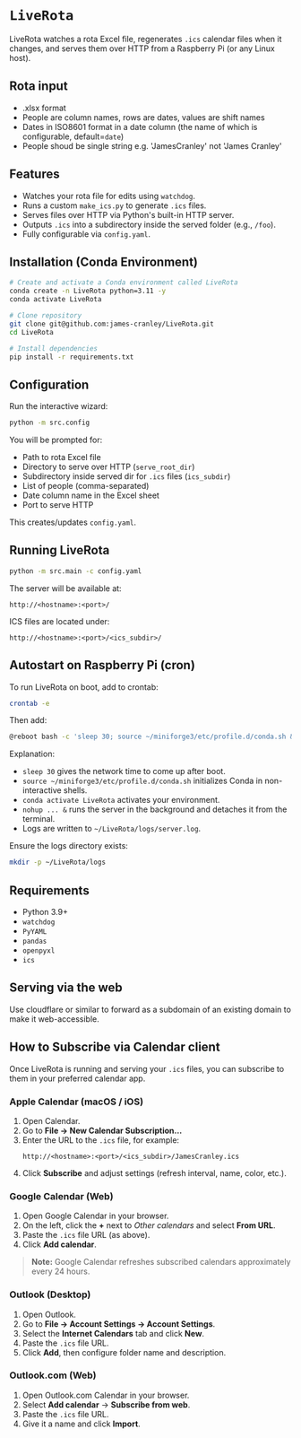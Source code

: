 # `LiveRota`

LiveRota watches a rota Excel file, regenerates `.ics` calendar files when it changes, and serves them over HTTP from a Raspberry Pi (or any Linux host).

## Rota input
- .xlsx format
- People are column names, rows are dates, values are shift names
- Dates in ISO8601 format in a date column (the name of which is configurable, default=`date`)
- People shoud be single string e.g. 'JamesCranley' not 'James Cranley'

## Features
- Watches your rota file for edits using `watchdog`.
- Runs a custom `make_ics.py` to generate `.ics` files.
- Serves files over HTTP via Python's built-in HTTP server.
- Outputs `.ics` into a subdirectory inside the served folder (e.g., `/foo`).
- Fully configurable via `config.yaml`.

## Installation (Conda Environment)
```bash
# Create and activate a Conda environment called LiveRota
conda create -n LiveRota python=3.11 -y
conda activate LiveRota

# Clone repository
git clone git@github.com:james-cranley/LiveRota.git
cd LiveRota

# Install dependencies
pip install -r requirements.txt
```

## Configuration
Run the interactive wizard:
```bash
python -m src.config
```
You will be prompted for:
- Path to rota Excel file
- Directory to serve over HTTP (`serve_root_dir`)
- Subdirectory inside served dir for `.ics` files (`ics_subdir`)
- List of people (comma-separated)
- Date column name in the Excel sheet
- Port to serve HTTP

This creates/updates `config.yaml`.

## Running LiveRota
```bash
python -m src.main -c config.yaml
```

The server will be available at:
```
http://<hostname>:<port>/
```
ICS files are located under:
```
http://<hostname>:<port>/<ics_subdir>/
```

## Autostart on Raspberry Pi (cron)
To run LiveRota on boot, add to crontab:
```bash
crontab -e
```
Then add:
```bash
@reboot bash -c 'sleep 30; source ~/miniforge3/etc/profile.d/conda.sh && conda activate LiveRota && cd ~/LiveRota && nohup python -m src.main -c config.yaml > ~/LiveRota/logs/server.log 2>&1 &'
```
Explanation:
- `sleep 30` gives the network time to come up after boot.
- `source ~/miniforge3/etc/profile.d/conda.sh` initializes Conda in non-interactive shells.
- `conda activate LiveRota` activates your environment.
- `nohup ... &` runs the server in the background and detaches it from the terminal.
- Logs are written to `~/LiveRota/logs/server.log`.

Ensure the logs directory exists:
```bash
mkdir -p ~/LiveRota/logs
```

## Requirements
- Python 3.9+
- `watchdog`
- `PyYAML`
- `pandas`
- `openpyxl`
- `ics`

## Serving via the web
Use cloudflare or similar to forward <port> as a subdomain of an existing domain to make it web-accessible.

## How to Subscribe via Calendar client

Once LiveRota is running and serving your `.ics` files, you can subscribe to them in your preferred calendar app.

### Apple Calendar (macOS / iOS)
1. Open Calendar.
2. Go to **File → New Calendar Subscription...**
3. Enter the URL to the `.ics` file, for example:
   ```
   http://<hostname>:<port>/<ics_subdir>/JamesCranley.ics
   ```
4. Click **Subscribe** and adjust settings (refresh interval, name, color, etc.).

### Google Calendar (Web)
1. Open Google Calendar in your browser.
2. On the left, click the **+** next to *Other calendars* and select **From URL**.
3. Paste the `.ics` file URL (as above).
4. Click **Add calendar**.

> **Note:** Google Calendar refreshes subscribed calendars approximately every 24 hours.

### Outlook (Desktop)
1. Open Outlook.
2. Go to **File → Account Settings → Account Settings**.
3. Select the **Internet Calendars** tab and click **New**.
4. Paste the `.ics` file URL.
5. Click **Add**, then configure folder name and description.

### Outlook.com (Web)
1. Open Outlook.com Calendar in your browser.
2. Select **Add calendar** → **Subscribe from web**.
3. Paste the `.ics` file URL.
4. Give it a name and click **Import**.
